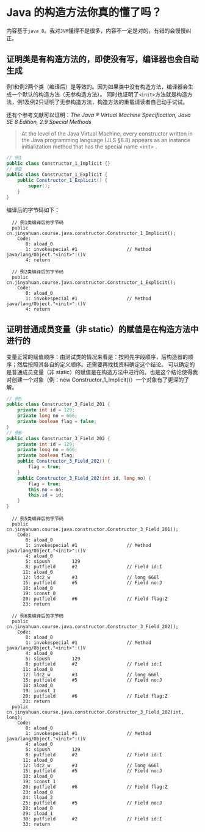 # Java 的构造方法你真的懂了吗？
内容基于```java 8```。我对```JVM```懂得不是很多，内容不一定是对的，有错的会慢慢纠正。

## 证明类是有构造方法的，即使没有写，编译器也会自动生成
例1和例2两个类（编译后）是等效的。因为如果类中没有构造方法，编译器会生成一个默认的构造方法（无参构造方法）。
同时也证明了```<init>```方法就是构造方法，例1及例2只证明了无参构造方法，构造方法的重载请读者自己动手试试。

还有个参考文献可以证明：_The Java ® Virtual Machine Specification, Java SE 8 Edition, 2.9 Special Methods_
> At the level of the Java Virtual Machine, every constructor written in the Java programming language (JLS §8.8) appears as an instance initialization method that has the special name \<init\> .

```java
// 例1
public class Constructor_1_Implicit {}
// 例2
public class Constructor_1_Explicit {
    public Constructor_1_Explicit() {
        super();
    }
}
```
编译后的字节码如下：
```
  // 例1类编译后的字节码
  public cn.jinyahuan.course.java.constructor.Constructor_1_Implicit();
    Code:
       0: aload_0
       1: invokespecial #1                  // Method java/lang/Object."<init>":()V
       4: return

  // 例2类编译后的字节码
  public cn.jinyahuan.course.java.constructor.Constructor_1_Explicit();
    Code:
       0: aload_0
       1: invokespecial #1                  // Method java/lang/Object."<init>":()V
       4: return

```

## 证明普通成员变量（非 static）的赋值是在构造方法中进行的
变量正常的赋值顺序：由测试类的情况来看是：按照先字段顺序，后构造器的顺序；然后按照其各自的定义顺序。还需要再找找资料确定这个结论。
可以确定的是普通成员变量（非 static）的赋值是在构造方法中进行的。也是这个结论使得我对创建一个对象（例：new Constructor_1_Implicit()）一个对象有了更深的了解。
```java
// 例5
public class Constructor_3_Field_201 {
    private int id = 129;
    private long no = 666;
    private boolean flag = false;
}
// 例6
public class Constructor_3_Field_202 {
    private int id = 129;
    private long no = 666;
    private boolean flag;
    public Constructor_3_Field_202() {
        flag = true;
    }
    public Constructor_3_Field_202(int id, long no) {
        flag = true;
        this.no = no;
        this.id = id;
    }
}
```

```
  // 例5类编译后的字节码
  public cn.jinyahuan.course.java.constructor.Constructor_3_Field_201();
    Code:
       0: aload_0
       1: invokespecial #1                  // Method java/lang/Object."<init>":()V
       4: aload_0
       5: sipush        129
       8: putfield      #2                  // Field id:I
      11: aload_0
      12: ldc2_w        #3                  // long 666l
      15: putfield      #5                  // Field no:J
      18: aload_0
      19: iconst_0
      20: putfield      #6                  // Field flag:Z
      23: return

  // 例6类编译后的字节码
  public cn.jinyahuan.course.java.constructor.Constructor_3_Field_202();
    Code:
       0: aload_0
       1: invokespecial #1                  // Method java/lang/Object."<init>":()V
       4: aload_0
       5: sipush        129
       8: putfield      #2                  // Field id:I
      11: aload_0
      12: ldc2_w        #3                  // long 666l
      15: putfield      #5                  // Field no:J
      18: aload_0
      19: iconst_1
      20: putfield      #6                  // Field flag:Z
      23: return
  public cn.jinyahuan.course.java.constructor.Constructor_3_Field_202(int, long);
    Code:
       0: aload_0
       1: invokespecial #1                  // Method java/lang/Object."<init>":()V
       4: aload_0
       5: sipush        129
       8: putfield      #2                  // Field id:I
      11: aload_0
      12: ldc2_w        #3                  // long 666l
      15: putfield      #5                  // Field no:J
      18: aload_0
      19: iconst_1
      20: putfield      #6                  // Field flag:Z
      23: aload_0
      24: lload_2
      25: putfield      #5                  // Field no:J
      28: aload_0
      29: iload_1
      30: putfield      #2                  // Field id:I
      33: return
```
